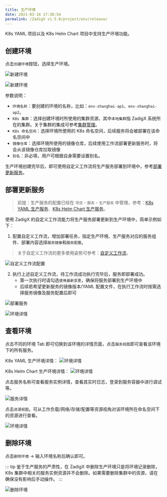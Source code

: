 ```yaml
---
title: 生产环境
date: 2021-03-16 17:38:54
permalink: /ZadigX v1.5.0/project/env/release/
---
```


K8s YAML 项目以及 K8s Helm Chart 项目中支持生产环境功能。

## 创建环境

点击`创建环境`按钮，选择生产环境。

![新建环境](../_images/create_env.png)

![新建环境](../_images/create_env_2.png)

参数说明：

- `环境名称`：要创建的环境的名称，比如：`env-shanghai-ap1`、`env-shanghai-ap2`。
- `K8s 集群`：选择创建环境时所使用的集群资源，其中`本地集群`指 ZadigX 系统所在的集群。关于集群的集成可参考[集群管理](/ZadigX%20v1.5.0/pages/cluster_manage/)。
- `K8s 命名空间`：选择环境所使用的 K8s 命名空间，后续服务将会被部署在该命名空间中
- `镜像仓库`：选择环境所使用的镜像仓库，后续使用工作流部署更新服务时，将会从该镜像仓库拉取镜像
- `别名`：非必填，用户可根据自身需要设置别名。

生产环境创建完毕后，即可使用自定义工作流将生产服务部署到环境中，参考[部署更新服务](#部署更新服务)。

## 部署更新服务
> 前提：生产服务的配置已经在 `项目` - `服务` - `生产服务` 中管理，参考：[K8s YAML 生产服务](/ZadigX%20v1.5.0/project/service/k8s/prod/)、[K8s Helm Chart 生产服务](/ZadigX%20v1.5.0/project/service/helm/prod/)。

使用 ZadigX 的自定义工作流能力将生产服务部署更新到生产环境中，简单示例如下：
1. 配置自定义工作流，增加部署任务，指定生产环境、生产服务对应的服务组件、部署内容选择`服务镜像`和`服务配置`。
> 关于自定义工作流的更多使用姿势可参考：[自定义工作流](/ZadigX%20v1.5.0/project/common-workflow/)。

![自定义工作流配置](../_images/prod_env_deploy_2.png)

2. 执行上述自定义工作流，待工作流成功执行完毕后，服务即部署成功。
    - 第一次执行时请勾选`使用最新变更`，确保将服务部署到生产环境中
    - 后续若希望更新服务的镜像版本/YAML 配置文件，在执行工作流时按需选择服务镜像及服务配置后即可

![部署服务](../_images/deploy_prod_service.png)

![环境详情](../_images/prod_env_detail_1.png)

## 查看环境

点击不同的环境 Tab 即可切换到该环境的详情页面，点击`服务视图`即可查看该环境下的所有服务。

K8s YAML 生产环境详情：
![环境详情](../_images/prod_env_detail_1.png)

K8s Helm Chart 生产环境详情：
![环境详情](../_images/helm_prod_env_detail_1.png)

点击服务名称可查看服务实例详情，查看其实时日志，登录到服务容器中进行调试等。

![服务详情](../_images/prod_env_service_detail.png)

点击`资源视图`，可从工作负载/网络/存储/配置等资源视角对该环境所在命名空间下的资源进行查看。

![环境详情](../_images/show_prod_env_view.png)

## 删除环境

点击`删除环境` -> 输入环境名称后确认即可。

::: tip
鉴于生产服务的严肃性，在 ZadigX 中删除生产环境只是将环境记录删除，K8s 集群中相关的服务实例资源并不会删除。如果需要删除集群中的资源，请在确保没有影响后手动操作。
:::

![删除环境](../_images/delete_prod_env.png)
